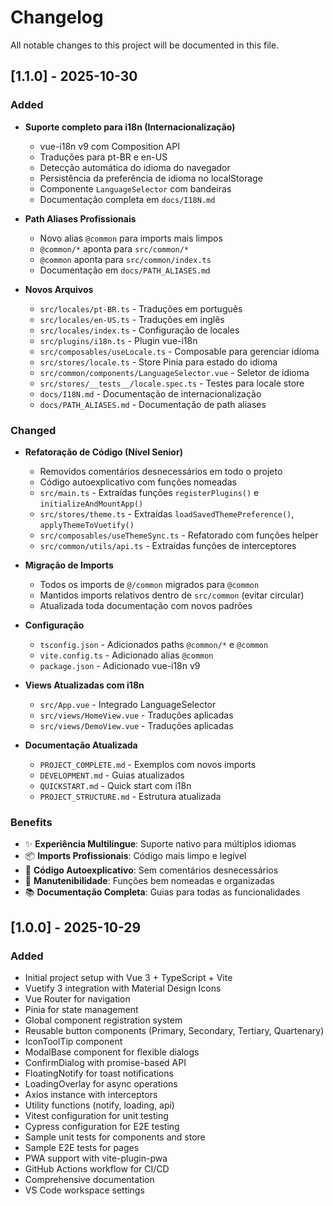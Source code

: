 # Changelog

All notable changes to this project will be documented in this file.

## [1.1.0] - 2025-10-30

### Added

- **Suporte completo para i18n (Internacionalização)**

  - vue-i18n v9 com Composition API
  - Traduções para pt-BR e en-US
  - Detecção automática do idioma do navegador
  - Persistência da preferência de idioma no localStorage
  - Componente `LanguageSelector` com bandeiras
  - Documentação completa em `docs/I18N.md`

- **Path Aliases Profissionais**

  - Novo alias `@common` para imports mais limpos
  - `@common/*` aponta para `src/common/*`
  - `@common` aponta para `src/common/index.ts`
  - Documentação em `docs/PATH_ALIASES.md`

- **Novos Arquivos**
  - `src/locales/pt-BR.ts` - Traduções em português
  - `src/locales/en-US.ts` - Traduções em inglês
  - `src/locales/index.ts` - Configuração de locales
  - `src/plugins/i18n.ts` - Plugin vue-i18n
  - `src/composables/useLocale.ts` - Composable para gerenciar idioma
  - `src/stores/locale.ts` - Store Pinia para estado do idioma
  - `src/common/components/LanguageSelector.vue` - Seletor de idioma
  - `src/stores/__tests__/locale.spec.ts` - Testes para locale store
  - `docs/I18N.md` - Documentação de internacionalização
  - `docs/PATH_ALIASES.md` - Documentação de path aliases

### Changed

- **Refatoração de Código (Nível Senior)**

  - Removidos comentários desnecessários em todo o projeto
  - Código autoexplicativo com funções nomeadas
  - `src/main.ts` - Extraídas funções `registerPlugins()` e `initializeAndMountApp()`
  - `src/stores/theme.ts` - Extraídas `loadSavedThemePreference()`, `applyThemeToVuetify()`
  - `src/composables/useThemeSync.ts` - Refatorado com funções helper
  - `src/common/utils/api.ts` - Extraídas funções de interceptores

- **Migração de Imports**

  - Todos os imports de `@/common` migrados para `@common`
  - Mantidos imports relativos dentro de `src/common` (evitar circular)
  - Atualizada toda documentação com novos padrões

- **Configuração**

  - `tsconfig.json` - Adicionados paths `@common/*` e `@common`
  - `vite.config.ts` - Adicionado alias `@common`
  - `package.json` - Adicionado vue-i18n v9

- **Views Atualizadas com i18n**

  - `src/App.vue` - Integrado LanguageSelector
  - `src/views/HomeView.vue` - Traduções aplicadas
  - `src/views/DemoView.vue` - Traduções aplicadas

- **Documentação Atualizada**
  - `PROJECT_COMPLETE.md` - Exemplos com novos imports
  - `DEVELOPMENT.md` - Guias atualizados
  - `QUICKSTART.md` - Quick start com i18n
  - `PROJECT_STRUCTURE.md` - Estrutura atualizada

### Benefits

- ✨ **Experiência Multilíngue**: Suporte nativo para múltiplos idiomas
- 📦 **Imports Profissionais**: Código mais limpo e legível
- 🎯 **Código Autoexplicativo**: Sem comentários desnecessários
- 🔧 **Manutenibilidade**: Funções bem nomeadas e organizadas
- 📚 **Documentação Completa**: Guias para todas as funcionalidades

## [1.0.0] - 2025-10-29

### Added

- Initial project setup with Vue 3 + TypeScript + Vite
- Vuetify 3 integration with Material Design Icons
- Vue Router for navigation
- Pinia for state management
- Global component registration system
- Reusable button components (Primary, Secondary, Tertiary, Quartenary)
- IconToolTip component
- ModalBase component for flexible dialogs
- ConfirmDialog with promise-based API
- FloatingNotify for toast notifications
- LoadingOverlay for async operations
- Axios instance with interceptors
- Utility functions (notify, loading, api)
- Vitest configuration for unit testing
- Cypress configuration for E2E testing
- Sample unit tests for components and store
- Sample E2E tests for pages
- PWA support with vite-plugin-pwa
- GitHub Actions workflow for CI/CD
- Comprehensive documentation
- VS Code workspace settings
